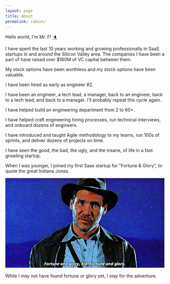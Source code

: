 ```yaml
---
layout: page
title: About
permalink: /about/
---
```

Hello world, I'm Mr. F! [🔈](https://www.youtube.com/watch?v=HVIdy9_wqQw)

I have spent the last 10 years working and growing professionally in SaaS startups in and around the Silicon Valley area. The companies I have been a part of have raised over $160M of VC capital between them.

My stock options have been worthless and my stock options have been valuable.

I have been hired as early as engineer #2.

I have been an engineer, a tech lead, a manager, back to an engineer, back to a tech lead, and back to a manager. I'll probably repeat this cycle again.

I have helped build an engineering department from 2 to 60+.

I have helped craft engineering hiring processes, run technical interviews, and onboard dozens of engineers.

I have introduced and taught Agile methodology to my teams, run 100s of sprints, and deliver dozens of projects on time.

I have seen the good, the bad, the ugly, and the insane, of life in a fast growling startup.

When I was younger, I joined my first Saas startup for "Fortune & Glory", to quote the great Indiana Jones.

![Fortune & Glory](/images/indyj-f&g.gif)

While I may not have found fortune or glory yet, I stay for the adventure.

